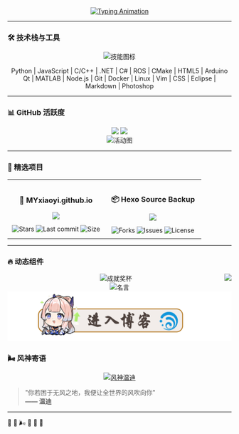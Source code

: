 <div align="center">
  <a href="https://github.com/MYxiaoyi">
    <img src="https://readme-typing-svg.demolab.com?font=Fira+Code&weight=500&size=30&duration=3500&pause=1000&color=58A6FF&center=true&vCenter=true&width=435&lines=Hi+%F0%9F%91%8B%2C+I'm+MYxiaoyi;Embedded+Software+Engineer;AI+%26+DevOps+Enthusiast" alt="Typing Animation" />
  </a>
</div>

---

### 🛠️ 技术栈与工具

<!-- 动态技术栈图标 -->
<div align="center">
  <img src="https://skillicons.dev/icons?i=py,js,c,cpp,dotnet,cs,ros,cmake,html,arduino,qt,matlab,nodejs,git,docker,linux,vim,css,eclipse,md,ps&theme=dark" alt="技能图标" />
  <p>
    Python | JavaScript | C/C++ | .NET | C# | ROS | CMake | HTML5 | Arduino<br>
    Qt | MATLAB | Node.js | Git | Docker | Linux | Vim | CSS | Eclipse | Markdown | Photoshop
  </p>
</div>

---

### 📊 GitHub 活跃度

<!-- 统计卡片 -->
<div align="center">
  <img height="165" src="https://github-readme-stats.vercel.app/api?username=MYxiaoyi&show_icons=true&theme=radical&hide_border=true&include_all_commits=true" />
  <img height="165" src="https://github-readme-stats.vercel.app/api/top-langs/?username=MYxiaoyi&layout=compact&theme=radical&hide_border=true" />
</div>

<!-- 活动图谱 -->
<div align="center">
  <img src="https://github-readme-activity-graph.vercel.app/graph?username=MYxiaoyi&theme=react-dark&hide_border=true&area=true" alt="活动图" />
</div>

---

### 🌟 精选项目

<div align="center">
  <table width="100%" style="border-collapse: collapse;">
    <tr>
      <!-- MYxiaoyi.github.io 项目 -->
      <td width="50%" style="border: none; padding: 10px;">
        <div align="center">
          <h3>🎨 MYxiaoyi.github.io</h3>
          <a href="https://github.com/MYxiaoyi/MYxiaoyi.github.io">
            <img src="https://github-readme-stats.vercel.app/api/pin/?username=MYxiaoyi&repo=MYxiaoyi.github.io&theme=dark" />
          </a>
          <div style="margin-top: 10px;">
            <img src="https://img.shields.io/github/stars/MYxiaoyi/MYxiaoyi.github.io?style=flat-square&label=Stars" alt="Stars">
            <img src="https://img.shields.io/github/last-commit/MYxiaoyi/MYxiaoyi.github.io?style=flat-square&label=Updated" alt="Last commit">
            <img src="https://img.shields.io/github/languages/code-size/MYxiaoyi/MYxiaoyi.github.io?style=flat-square&label=Size" alt="Size">
          </div>
        </div>
      </td>
      <td width="50%" style="border: none; padding: 10px;">
        <div align="center">
          <h3>📦 Hexo Source Backup</h3>
          <a href="https://github.com/MYxiaoyi/hexo-source-backup">
            <img src="https://github-readme-stats.vercel.app/api/pin/?username=MYxiaoyi&repo=hexo-source-backup&theme=dark" />
          </a>
          <div style="margin-top: 10px;">
            <img src="https://img.shields.io/github/forks/MYxiaoyi/hexo-source-backup?style=flat-square&label=Forks" alt="Forks">
            <img src="https://img.shields.io/github/issues/MYxiaoyi/hexo-source-backup?style=flat-square&label=Issues" alt="Issues">
            <img src="https://img.shields.io/github/license/MYxiaoyi/hexo-source-backup?style=flat-square&label=License" alt="License">
          </div>
        </div>
      </td>
    </tr>
    </table>
</div>

---

### 🔥 动态组件

<!-- 访客计数器 -->
<img src="https://visitor-badge.laobi.icu/badge?page_id=MYxiaoyi.MYxiaoyi" align="right">

<!-- GitHub奖杯 -->
<div align="center">
  <img src="https://github-profile-trophy.vercel.app/?username=MYxiaoyi&theme=onedark&no-frame=true&row=1&column=7" alt="成就奖杯" />
</div>
<!-- 每日名言 -->
<div align="center">
  <img src="https://quotes-github-readme.vercel.app/api?type=horizontal&theme=dark" alt="名言" />
</div>

<div align="center">
<a href="https://f123.club"><img src="enterBlog.png" alt="进入博客" /></a>
</div>

### 🌬️ 风神寄语

<!-- 横幅图片 -->
<div align="center">
  <a href="https://myxiaoyi.github.io/images/banner.webp" title="点击查看原图">
    <img src="https://myxiaoyi.github.io/images/banner.webp" alt="风神温迪" width="800">
  </a>
</div>

> "你若困于无风之地，我便让全世界的风吹向你"  
> **—— 温迪**

---

🍃 🌊 🌬️ 🍂 🌊 🍃

</div>


